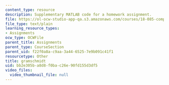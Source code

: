 ```yaml
---
content_type: resource
description: Supplementary MATLAB code for a homework assignment.
file: https://ol-ocw-studio-app-qa.s3.amazonaws.com/courses/18-085-computational-science-and-engineering-i-fall-2008/bb2e305ba8d8f0bac26e90fd155d3df5_gramschmidt.m
file_type: text/plain
learning_resource_types:
- Assignments
ocw_type: OCWFile
parent_title: Assignments
parent_type: CourseSection
parent_uid: f22f0a8a-c9aa-3a44-6525-7e9b091c41f1
resourcetype: Other
title: gramschmidt
uid: bb2e305b-a8d8-f0ba-c26e-90fd155d3df5
video_files:
  video_thumbnail_file: null
---
```

